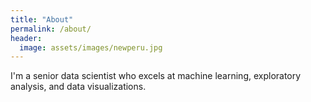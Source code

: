 ```yaml
---
title: "About"
permalink: /about/
header:
  image: assets/images/newperu.jpg
---
```


  I'm a senior data scientist who excels at machine learning, exploratory analysis, and data visualizations.
